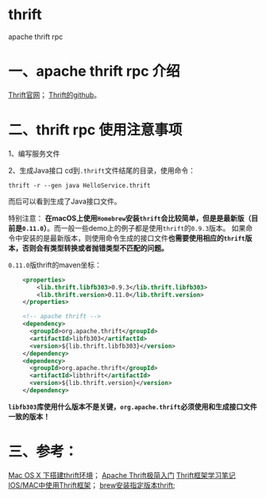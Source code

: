 # thrift
apache thrift rpc



# 一、apache thrift rpc 介绍

[Thrift官网](http://thrift.apache.org/)；
[Thrift的github](https://github.com/apache/thrift)。

# 二、thrift rpc 使用注意事项

1、编写服务文件

2、生成Java接口
cd到`.thrift`文件结尾的目录，使用命令：
```shell
thrift -r --gen java HelloService.thrift
```
而后可以看到生成了Java接口文件。

特别注意：
**在macOS上使用`Homebrew`安装`thrift`会比较简单，但是是最新版（目前是`0.11.0`）**。而一般一些demo上的例子都是使用`thrift`的`0.9.3`版本。
如果命令中安装的是最新版本，则使用命令生成的接口文件**也需要使用相应的`thrift`版本，否则会有类型转换或者抛错类型不匹配的问题。**

`0.11.0`版thrift的maven坐标：

```xml
    <properties>
        <lib.thrift.libfb303>0.9.3</lib.thrift.libfb303>
        <lib.thrift.version>0.11.0</lib.thrift.version>
    </properties>

    <!-- apache thrift -->
    <dependency>
      <groupId>org.apache.thrift</groupId>
      <artifactId>libfb303</artifactId>
      <version>${lib.thrift.libfb303}</version>
    </dependency>
    <dependency>
      <groupId>org.apache.thrift</groupId>
      <artifactId>libthrift</artifactId>
      <version>${lib.thrift.version}</version>
    </dependency>

```

**`libfb303`库使用什么版本不是关键，`org.apache.thrift`必须使用和生成接口文件一致的版本！**


# 三、参考：

[Mac OS X 下搭建thrift环境](https://www.cnblogs.com/smartloli/p/4220545.html)；
[Apache Thrift极简入门](https://www.jianshu.com/p/89a4ba971a48)
[Thrift框架学习笔记 IOS/MAC中使用Thrift框架](https://blog.csdn.net/xiaofei125145/article/details/52241803)；
[brew安装指定版本thrift](https://www.jianshu.com/p/aadb54eac0a8);
